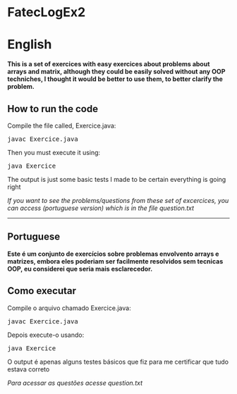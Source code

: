 # FatecLogEx2
<h1>English</h1>
<strong>This is a set of exercices with easy exercices about problems about arrays and matrix, although they could 
be easily solved without any OOP techniches, I thought it would be better to use them, to better clarify the problem.</strong>

<h2>How to run the code</h2> 

<p>Compile the file called, Exercice.java:</p>
<pre>javac Exercice.java</pre>

<p>Then you must execute it using:</p>
<pre>java Exercice</pre>

<p>The output is just some basic tests I made to be certain everything is going right</p>

<p><em>If you want to see the problems/questions from these set of excercices, you can access (portuguese version)
which is in the file question.txt</em></p>
<hr>
<h2>Portuguese</h2>
<strong>Este é um conjunto de exercícios sobre problemas envolvento arrays e matrizes, embora eles poderiam ser 
facilmente resolvidos sem tecnicas OOP, eu considerei que seria mais esclarecedor.</strong>
<h2>Como executar</h2> 

<p>Compile o arquivo chamado Exercice.java: </p>
<pre>javac Exercice.java</pre>

<p>Depois execute-o usando: </p>
<pre>java Exercice</pre>

<p>O output é apenas alguns testes básicos que fiz para me certificar que tudo estava correto</p>
<p><em>Para acessar as questões acesse question.txt</em></p>
